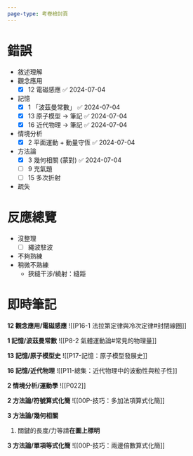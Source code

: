 ```yaml
---
page-type: 考卷檢討頁
---
```

# 錯誤
- 敘述理解
- 觀念應用
	- [x] 12 電磁感應 ✅ 2024-07-04
- 記憶
	- [x] 1 「波茲曼常數」 ✅ 2024-07-04
	- [x] 13 原子模型 -> 筆記 ✅ 2024-07-04
	- [x] 16 近代物理 -> 筆記 ✅ 2024-07-04
- 情境分析
	- [x] 2 平面運動 + 動量守恆 ✅ 2024-07-04
- 方法論
	- [x] 3 幾何相關 (蒙對) ✅ 2024-07-04
	- [ ] 9 充氣題
	- [ ] 15 多次折射
- 疏失
# 反應總覽
- 沒整理
	- [ ] 繩波駐波
- 不夠熟練
- 稍微不熟練
	- 狹縫干涉/繞射：縫距

# 即時筆記
**12 觀念應用/電磁感應**
![[P16-1 法拉第定律與冷次定律#封閉線圈]]

**1 記憶/波茲曼常數**
![[P8-2 氣體運動論#常見的物理量]]

**13 記憶/原子模型史**
![[P17-記憶：原子模型發展史]]

**16 記憶/近代物理**
![[P11-總集：近代物理中的波動性與粒子性]]

**2 情境分析/運動學**
![[P022]]

**2 方法論/符號算式化簡**
![[00P-技巧：多加法項算式化簡]]

**3 方法論/幾何相關**
1. 關鍵的長度/力等請**在圖上標明**

**3 方法論/單項等式化簡**
![[00P-技巧：兩邊倍數算式化簡]]